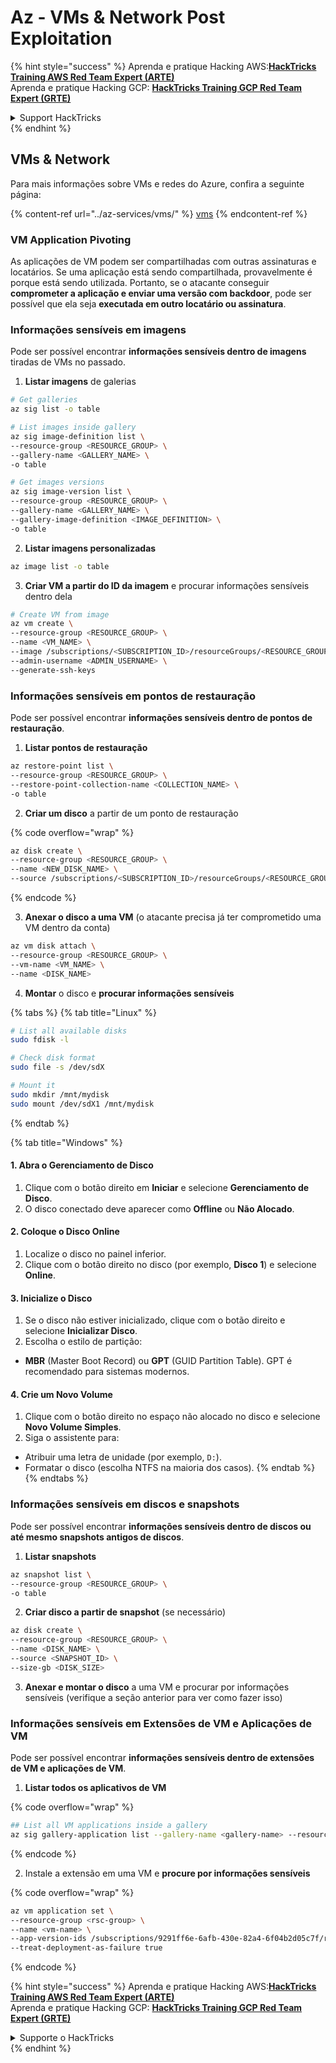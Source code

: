 # Az - VMs & Network Post Exploitation

{% hint style="success" %}
Aprenda e pratique Hacking AWS:<img src="../../../.gitbook/assets/image (1) (1) (1) (1).png" alt="" data-size="line">[**HackTricks Training AWS Red Team Expert (ARTE)**](https://training.hacktricks.xyz/courses/arte)<img src="../../../.gitbook/assets/image (1) (1) (1) (1).png" alt="" data-size="line">\
Aprenda e pratique Hacking GCP: <img src="../../../.gitbook/assets/image (2) (1).png" alt="" data-size="line">[**HackTricks Training GCP Red Team Expert (GRTE)**<img src="../../../.gitbook/assets/image (2) (1).png" alt="" data-size="line">](https://training.hacktricks.xyz/courses/grte)

<details>

<summary>Support HackTricks</summary>

* Confira os [**planos de assinatura**](https://github.com/sponsors/carlospolop)!
* **Junte-se ao** 💬 [**grupo do Discord**](https://discord.gg/hRep4RUj7f) ou ao [**grupo do telegram**](https://t.me/peass) ou **siga**-nos no **Twitter** 🐦 [**@hacktricks\_live**](https://twitter.com/hacktricks_live)**.**
* **Compartilhe truques de hacking enviando PRs para os repositórios do** [**HackTricks**](https://github.com/carlospolop/hacktricks) e [**HackTricks Cloud**](https://github.com/carlospolop/hacktricks-cloud).

</details>
{% endhint %}

## VMs & Network

Para mais informações sobre VMs e redes do Azure, confira a seguinte página:

{% content-ref url="../az-services/vms/" %}
[vms](../az-services/vms/)
{% endcontent-ref %}

### VM Application Pivoting

As aplicações de VM podem ser compartilhadas com outras assinaturas e locatários. Se uma aplicação está sendo compartilhada, provavelmente é porque está sendo utilizada. Portanto, se o atacante conseguir **comprometer a aplicação e enviar uma versão com backdoor**, pode ser possível que ela seja **executada em outro locatário ou assinatura**.

### Informações sensíveis em imagens

Pode ser possível encontrar **informações sensíveis dentro de imagens** tiradas de VMs no passado.

1. **Listar imagens** de galerias
```bash
# Get galleries
az sig list -o table

# List images inside gallery
az sig image-definition list \
--resource-group <RESOURCE_GROUP> \
--gallery-name <GALLERY_NAME> \
-o table

# Get images versions
az sig image-version list \
--resource-group <RESOURCE_GROUP> \
--gallery-name <GALLERY_NAME> \
--gallery-image-definition <IMAGE_DEFINITION> \
-o table
```
2. **Listar imagens personalizadas**
```bash
az image list -o table
```
3. **Criar VM a partir do ID da imagem** e procurar informações sensíveis dentro dela
```bash
# Create VM from image
az vm create \
--resource-group <RESOURCE_GROUP> \
--name <VM_NAME> \
--image /subscriptions/<SUBSCRIPTION_ID>/resourceGroups/<RESOURCE_GROUP>/providers/Microsoft.Compute/galleries/<GALLERY_NAME>/images/<IMAGE_DEFINITION>/versions/<IMAGE_VERSION> \
--admin-username <ADMIN_USERNAME> \
--generate-ssh-keys
```
### Informações sensíveis em pontos de restauração

Pode ser possível encontrar **informações sensíveis dentro de pontos de restauração**.

1. **Listar pontos de restauração**
```bash
az restore-point list \
--resource-group <RESOURCE_GROUP> \
--restore-point-collection-name <COLLECTION_NAME> \
-o table
```
2. **Criar um disco** a partir de um ponto de restauração

{% code overflow="wrap" %}
```bash
az disk create \
--resource-group <RESOURCE_GROUP> \
--name <NEW_DISK_NAME> \
--source /subscriptions/<SUBSCRIPTION_ID>/resourceGroups/<RESOURCE_GROUP>/providers/Microsoft.Compute/restorePointCollections/<COLLECTION_NAME>/restorePoints/<RESTORE_POINT_NAME>
```
{% endcode %}

3. **Anexar o disco a uma VM** (o atacante precisa já ter comprometido uma VM dentro da conta)
```bash
az vm disk attach \
--resource-group <RESOURCE_GROUP> \
--vm-name <VM_NAME> \
--name <DISK_NAME>
```
4. **Montar** o disco e **procurar informações sensíveis**

{% tabs %}
{% tab title="Linux" %}
```bash
# List all available disks
sudo fdisk -l

# Check disk format
sudo file -s /dev/sdX

# Mount it
sudo mkdir /mnt/mydisk
sudo mount /dev/sdX1 /mnt/mydisk
```
{% endtab %}

{% tab title="Windows" %}
#### **1. Abra o Gerenciamento de Disco**

1. Clique com o botão direito em **Iniciar** e selecione **Gerenciamento de Disco**.
2. O disco conectado deve aparecer como **Offline** ou **Não Alocado**.

#### **2. Coloque o Disco Online**

1. Localize o disco no painel inferior.
2. Clique com o botão direito no disco (por exemplo, **Disco 1**) e selecione **Online**.

#### **3. Inicialize o Disco**

1. Se o disco não estiver inicializado, clique com o botão direito e selecione **Inicializar Disco**.
2. Escolha o estilo de partição:
* **MBR** (Master Boot Record) ou **GPT** (GUID Partition Table). GPT é recomendado para sistemas modernos.

#### **4. Crie um Novo Volume**

1. Clique com o botão direito no espaço não alocado no disco e selecione **Novo Volume Simples**.
2. Siga o assistente para:
* Atribuir uma letra de unidade (por exemplo, `D:`).
* Formatar o disco (escolha NTFS na maioria dos casos).
{% endtab %}
{% endtabs %}

### Informações sensíveis em discos e snapshots

Pode ser possível encontrar **informações sensíveis dentro de discos ou até mesmo snapshots antigos de discos**.

1. **Listar snapshots**
```bash
az snapshot list \
--resource-group <RESOURCE_GROUP> \
-o table
```
2. **Criar disco a partir de snapshot** (se necessário)
```bash
az disk create \
--resource-group <RESOURCE_GROUP> \
--name <DISK_NAME> \
--source <SNAPSHOT_ID> \
--size-gb <DISK_SIZE>
```
3. **Anexar e montar o disco** a uma VM e procurar por informações sensíveis (verifique a seção anterior para ver como fazer isso)

### Informações sensíveis em Extensões de VM e Aplicações de VM

Pode ser possível encontrar **informações sensíveis dentro de extensões de VM e aplicações de VM**.

1. **Listar todos os aplicativos de VM**

{% code overflow="wrap" %}
```bash
## List all VM applications inside a gallery
az sig gallery-application list --gallery-name <gallery-name> --resource-group <res-group> --output table
```
{% endcode %}

2. Instale a extensão em uma VM e **procure por informações sensíveis**

{% code overflow="wrap" %}
```bash
az vm application set \
--resource-group <rsc-group> \
--name <vm-name> \
--app-version-ids /subscriptions/9291ff6e-6afb-430e-82a4-6f04b2d05c7f/resourceGroups/Resource_Group_1/providers/Microsoft.Compute/galleries/myGallery/applications/myReverseShellApp/versions/1.0.2 \
--treat-deployment-as-failure true
```
{% endcode %}

{% hint style="success" %}
Aprenda e pratique Hacking AWS:<img src="../../../.gitbook/assets/image (1) (1) (1) (1).png" alt="" data-size="line">[**HackTricks Training AWS Red Team Expert (ARTE)**](https://training.hacktricks.xyz/courses/arte)<img src="../../../.gitbook/assets/image (1) (1) (1) (1).png" alt="" data-size="line">\
Aprenda e pratique Hacking GCP: <img src="../../../.gitbook/assets/image (2) (1).png" alt="" data-size="line">[**HackTricks Training GCP Red Team Expert (GRTE)**<img src="../../../.gitbook/assets/image (2) (1).png" alt="" data-size="line">](https://training.hacktricks.xyz/courses/grte)

<details>

<summary>Supporte o HackTricks</summary>

* Confira os [**planos de assinatura**](https://github.com/sponsors/carlospolop)!
* **Junte-se ao** 💬 [**grupo do Discord**](https://discord.gg/hRep4RUj7f) ou ao [**grupo do telegram**](https://t.me/peass) ou **siga**-nos no **Twitter** 🐦 [**@hacktricks\_live**](https://twitter.com/hacktricks_live)**.**
* **Compartilhe truques de hacking enviando PRs para os** [**HackTricks**](https://github.com/carlospolop/hacktricks) e [**HackTricks Cloud**](https://github.com/carlospolop/hacktricks-cloud) repositórios do github.

</details>
{% endhint %}
